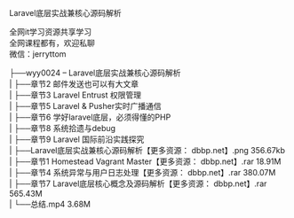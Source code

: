 Laravel底层实战兼核心源码解析

全网it学习资源共享学习<br>全网课程都有，欢迎私聊<br>微信：jerryttom<br>

├──wyy0024 – Laravel底层实战兼核心源码解析<br> | ├──章节2 邮件发送也可以有大文章<br> | ├──章节3 Laravel Entrust 权限管理<br> | ├──章节5 Laravel &amp; Pusher实时广播通信<br> | ├──章节6 学好laravel底层，必须得懂的PHP<br> | ├──章节8 系统拾遗与debug<br> | ├──章节9 Laravel 国际前沿实践探究<br> | ├──Laravel底层实战兼核心源码解析【更多资源： dbbp.net】.png 356.67kb<br> | ├──章节1 Homestead Vagrant Master【更多资源： dbbp.net】.rar 18.91M<br> | ├──章节4 系统异常与用户日志处理【更多资源： dbbp.net】.rar 380.07M<br> | ├──章节7 Laravel底层核心概念及源码解析【更多资源： dbbp.net】.rar 565.43M<br> | └──总结.mp4 3.68M
